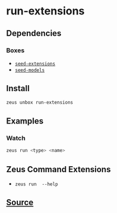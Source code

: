 
run-extensions 
====================




## Dependencies
### Boxes
* [`seed-extensions`](seed-extensions.md)
* [`seed-models`](seed-models.md)




## Install
```bash
zeus unbox run-extensions
```
## Examples
### Watch 
```bash
zeus run <type> <name>
```
## Zeus Command Extensions
* ```zeus run  --help```




## [Source](https://github.com/liquidapps-io/zeus-sdk/tree/master/boxes/groups/undefined/run-extensions)
